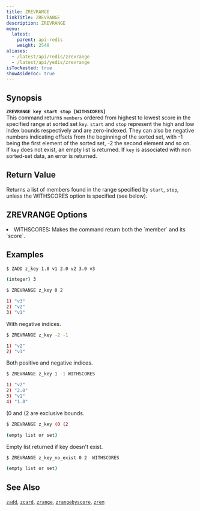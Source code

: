 ```yaml
---
title: ZREVRANGE
linkTitle: ZREVRANGE
description: ZREVRANGE
menu:
  latest:
    parent: api-redis
    weight: 2540
aliases:
  - /latest/api/redis/zrevrange
  - /latest/api/yedis/zrevrange
isTocNested: true
showAsideToc: true
---
```


## Synopsis
<b>`ZREVRANGE key start stop [WITHSCORES]`</b><br>
This command returns `members` ordered from highest to lowest score in the specified range at sorted set `key`.
`start` and `stop` represent the high and low index bounds respectively and are zero-indexed. They can also be negative
numbers indicating offsets from the beginning of the sorted set, with -1 being the first element of the sorted set, -2 the second element and so on.
If `key` does not exist, an empty list is returned. If `key` is associated with non sorted-set data, an error is returned.

## Return Value
Returns a list of members found in the range specified by `start`, `stop`, unless the WITHSCORES option is specified (see below).

## ZREVRANGE Options
<li> WITHSCORES: Makes the command return both the `member` and its `score`.</li>

## Examples
```{.sh .copy .separator-dollar}
$ ZADD z_key 1.0 v1 2.0 v2 3.0 v3
```
```sh
(integer) 3
```
```{.sh .copy .separator-dollar}
$ ZREVRANGE z_key 0 2
```
```sh
1) "v3"
2) "v2"
3) "v1"
```
With negative indices.
```{.sh .copy .separator-dollar}
$ ZREVRANGE z_key -2 -1
```
```sh
1) "v2"
2) "v1"
```
Both positive and negative indices.
```{.sh .copy .separator-dollar}
$ ZREVRANGE z_key 1 -1 WITHSCORES
```
```sh
1) "v2"
2) "2.0"
3) "v1"
4) "1.0"
```
(0 and (2 are exclusive bounds.
```{.sh .copy .separator-dollar}
$ ZREVRANGE z_key (0 (2
```
```sh
(empty list or set)
```
Empty list returned if key doesn't exist.
```{.sh .copy .separator-dollar}
$ ZREVRANGE z_key_no_exist 0 2  WITHSCORES
```
```sh
(empty list or set)
```

## See Also
[`zadd`](../zadd/), [`zcard`](../zcard/), [`zrange`](../zrange/), [`zrangebyscore`](../zrangebyscore/), [`zrem`](../zrem)
